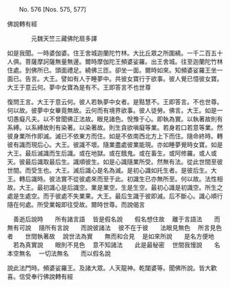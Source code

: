 ﻿　　No. 576 [Nos. 575, 577]

佛說轉有經

　　　　元魏天竺三藏佛陀扇多譯


如是我聞。一時婆伽婆。住王舍城迦蘭陀竹林。大比丘眾之所圍繞。一千二百五十人俱。菩薩摩訶薩無量無邊。爾時摩伽陀王頻婆娑羅。出王舍城。往至迦蘭陀竹林住處。到佛所已。頭面禮足。繞佛三匝。卻坐一面。爾時如來。知頻婆娑羅王坐一面已。告言。大王。譬如有人于睡夢中。共彼女寶行于欲事。彼人覺已憶彼女寶。大王于意云何。夢中女寶為是有不。王即答言不也世尊

復問王言。大王于意云何。彼人若執夢中女者。是黠慧不。王即答言。不也世尊。何以故。彼夢中女畢竟無故。云何而有境界欲事。彼人徒勞。佛言。大王。如是一切愚癡凡夫。以不曾聞佛正法故。眼見諸色。悅豫于心。即執為實。以執著故則有系縛。以系縛故則有染著。以染著故。則生貪欲嗔癡等業。若身若口若意等業。然彼身業所作即滅。滅已不依東方而住。如是不依南西北方上下而住。隨命終時。轉彼有識而現后心。大王。彼識不壞。隨業盡處彼業能現。亦如睡夢覺時女寶。如是大王。最后滅識而生后識。或在地獄。或在餓鬼。或在畜生。或阿修羅。或人或天。彼最后識取最后生。識順彼生。如是心識隨業所受。然無有法。從此世間至彼世間。而受生也。大王。滅后識心是名為滅。是初心識如托生者。是彼后生。大王。轉后識時。彼法實不從彼處來而至于此。初識生已亦無所至。何以故。法性相故。大王。最初識心是后識空。業是業空。生是生空。最初心識是初識空。所生之處是生處空。而于彼處不失業果。大王。最后生識于彼即滅。后不斷心。識心順行隨在何處。所受業報即往受故。爾時世尊。而說偈言

　善逝后說時　　所有諸言語
　皆是假名說　　假名想住故
　離于言語法　　而無有可說
　隨所有言說　　而說彼諸法
　彼不在于彼　　法眼見無色
　所言見色者　　世間執著故
　說世法為實　　無而和合見
　是如來所說　　是名方便地
　若為真實說　　眼則不見色
　意不知諸法　　此是最秘密
　世間我慢說　　名本空無名
　一切法無名　　而以假名說　

說此法門時。頻婆娑羅王。及諸大眾。人天龍神。乾闥婆等。聞佛所說。皆大歡喜。信受奉行佛說轉有經
